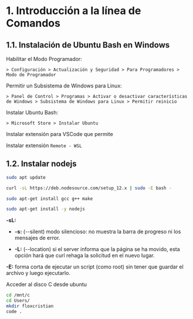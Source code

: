 # 1. Introducción a la línea de Comandos

## 1.1. Instalación de Ubuntu Bash en Windows

Habilitar el Modo Programador:
```
> Configuración > Actualización y Seguridad > Para Programadores > Modo de Programador
```
Permitir un Subsistema de Windows para Linux:

```
> Panel de Control > Programas > Activar o desactivar características de Windows > Subsistema de Windows para Linux > Permitir reinicio
```
Instalar Ubuntu Bash:

```
> Microsoft Store > Instalar Ubuntu
```
Instalar extensión para VSCode que permite 

Instalar extensión `Remote - WSL`

## 1.2. Instalar nodejs

```bash
sudo apt update
```

```bash
curl -sL https://deb.nodesource.com/setup_12.x | sudo -E bash -
```

```bash
sudo apt-get install gcc g++ make
```

```bash
sudo apt-get install -y nodejs
```
**-sL:**

+ **-s:** (--silent) modo silencioso: no muestra la barra de progreso ni los mensajes de error.

+ **-L:** (--location) si el server informa que la página se ha movido, esta opción hará que curl rehaga la solicitud en el nuevo lugar.


**-E:** forma corta de ejecutar un script (como root) sin tener que guardar el archivo y luego ejecutarlo.


Acceder al disco C desde ubuntu

```bash
cd /mnt/c
cd Users/
mkdir floxcristian
code .
```